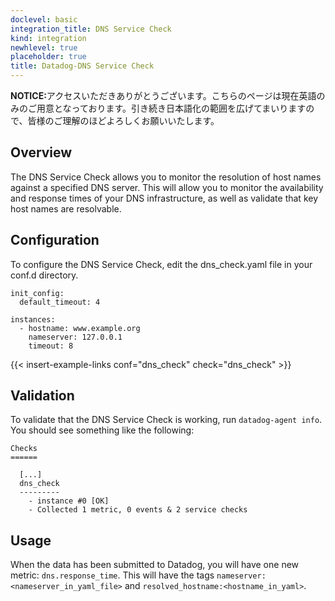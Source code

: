 ```yaml
---
doclevel: basic
integration_title: DNS Service Check
kind: integration
newhlevel: true
placeholder: true
title: Datadog-DNS Service Check
---
```


<div class='alert alert-info'><strong>NOTICE:</strong>アクセスいただきありがとうございます。こちらのページは現在英語のみのご用意となっております。引き続き日本語化の範囲を広げてまいりますので、皆様のご理解のほどよろしくお願いいたします。</div>



## Overview

The DNS Service Check allows you to monitor the resolution of host names against a specified DNS server. This will allow you to monitor the availability and response times of your DNS infrastructure, as well as validate that key host names are resolvable.

## Configuration

To configure the DNS Service Check, edit the dns_check.yaml file in your conf.d directory.

    init_config:
      default_timeout: 4

    instances:
      - hostname: www.example.org
        nameserver: 127.0.0.1
        timeout: 8

{{< insert-example-links conf="dns_check" check="dns_check" >}}

## Validation

To validate that the DNS Service Check is working, run `datadog-agent info`. You should see something like the following:

    Checks
    ======

      [...]
      dns_check
      ---------
        - instance #0 [OK]
        - Collected 1 metric, 0 events & 2 service checks

## Usage

When the data has been submitted to Datadog, you will have one new metric: `dns.response_time`. This will have the tags `nameserver:<nameserver_in_yaml_file>` and `resolved_hostname:<hostname_in_yaml>`.
